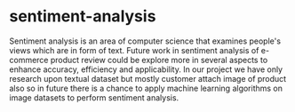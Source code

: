 # sentiment-analysis
Sentiment analysis is an area of computer science that examines people's views which are in form of text.
Future work in sentiment analysis of e-commerce product review could be explore more in several aspects to enhance accuracy, efficiency and applicability. In our project we have only research upon textual dataset but mostly customer attach image of product also so in future there is a chance to apply machine learning algorithms on image datasets to perform sentiment analysis. 
